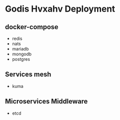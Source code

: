 # Godis Hvxahv Deployment

## docker-compose

- redis
- nats
- mariadb
- mongodb
- postgres

## Services mesh

- kuma

## Microservices Middleware

- etcd